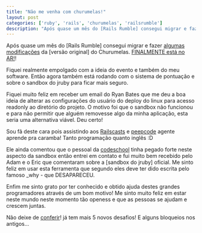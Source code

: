 ```yaml
---
title: "Não me venha com churumelas!"
layout: post
categories: ['ruby', 'rails', 'churumelas', 'railsrumble']
description: "Após quase um mês do [Rails Rumble] consegui migrar e fazer [algumas modificações][meu_fork] da [versão original] do Churumelas. [FINALMENTE está no AR!][chu..."
---
```

Após quase um mês do [Rails Rumble] consegui migrar e fazer [algumas modificações][meu_fork] da [versão original] do Churumelas. [FINALMENTE está no AR!][churumelas]!

Fiquei realmente empolgado com a ideia do evento e também do meu software. Então agora também está rodando com o sistema de pontuação e sobre o sandbox do jruby para ficar mais seguro.

Fiquei muito feliz em receber um email do Ryan Bates que me deu a boa ideia de alterar as configurações do usuário do deploy do linux para acesso readonly ao diretório do projeto. O motivo foi que o sandbox não funcionou e para não permitir que alguém removesse algo da minha aplicação, esta seria uma alternativa viável. Deu certo!

Sou fã deste cara pois assistindo aos [Railscasts] e [peepcode] agente aprende pra caramba! Tanto programação quanto inglês :D

Ele ainda comentou que o pessoal da [codeschool] tinha pegado forte neste aspecto da sandbox então entrei em contato e fui muito bem recebido pelo Adam e o Eric que comentaram sobre a [sandbox do jruby] oficial. Me sinto feliz em usar esta ferramenta que segundo eles deve ter dido escrita pelo famoso \_why - que DESAPARECEU.

Enfim me sinto grato por ter conhecido e obtido ajuda destes grandes programadores através de um bom motivo! Me sinto muito feliz em estar neste mundo neste momento tão openess e que as pessoas se ajudam e crescem juntas.

Não deixe de [conferir][churumelas]! já tem mais 5 novos desafios! E alguns bloqueios nos antigos...

[sandbox_do_jruby]: https://github.com/omghax/jruby-sandbox
[codeschool]: http://codeschool.com
[churumelas]: http://churumelas.ideia.me
[verso_original]: http://churumelas.r12.railsrumble.com/
[meu_fork]: http://github.com/jonatas/churumelas
[railscasts]: http://railscasts.com
[peepcode]: http://peepcode.com
[rails_rumble]: http://railsrumble.com/
